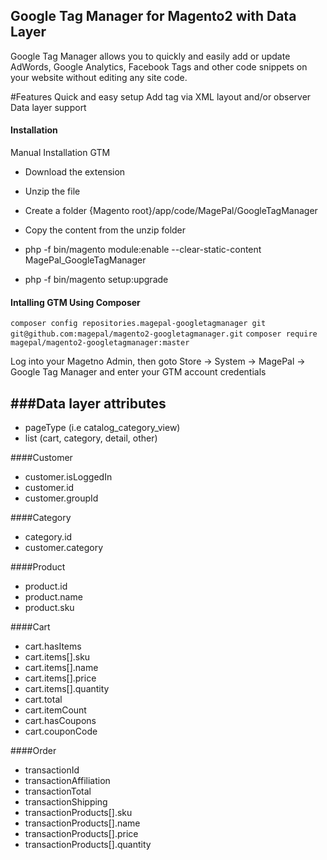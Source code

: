 ## Google Tag Manager for Magento2 with Data Layer
Google Tag Manager allows you to quickly and easily add or update AdWords, Google Analytics, Facebook Tags and other code snippets on your website without editing any site code.

#Features
Quick and easy setup
Add tag via XML layout and/or observer
Data layer support

#### Installation
Manual Installation GTM
 * Download the extension
 * Unzip the file
 * Create a folder {Magento root}/app/code/MagePal/GoogleTagManager
 * Copy the content from the unzip folder

 * php -f bin/magento module:enable --clear-static-content MagePal_GoogleTagManager
 * php -f bin/magento setup:upgrade

#### Intalling GTM Using Composer

``composer config repositories.magepal-googletagmanager git git@github.com:magepal/magento2-googletagmanager.git``
``composer require magepal/magento2-googletagmanager:master``


Log into your Magetno Admin, then goto Store -> System -> MagePal -> Google Tag Manager and enter your GTM account credentials

###Data layer attributes
---------
* pageType (i.e catalog_category_view)
* list (cart, category, detail, other)

####Customer
* customer.isLoggedIn
* customer.id
* customer.groupId

####Category
* category.id
* customer.category

####Product
* product.id
* product.name
* product.sku

####Cart
* cart.hasItems
* cart.items[].sku
* cart.items[].name
* cart.items[].price
* cart.items[].quantity
* cart.total
* cart.itemCount
* cart.hasCoupons
* cart.couponCode

####Order
* transactionId
* transactionAffiliation
* transactionTotal
* transactionShipping
* transactionProducts[].sku
* transactionProducts[].name
* transactionProducts[].price
* transactionProducts[].quantity
